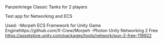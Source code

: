 Panzerkriege
Classic Tanks for 2 players

Test app for Networking and ECS 

Used:
-Morpeh ECS Framework for Unity Game Enginehttps://github.com/X-Crew/Morpeh
-Photon Unity Networking 2 Free https://assetstore.unity.com/packages/tools/network/pun-2-free-119922
